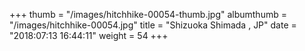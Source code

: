 +++
thumb = "/images/hitchhike-00054-thumb.jpg"
albumthumb = "/images/hitchhike-00054.jpg"
title = "Shizuoka Shimada , JP"
date = "2018:07:13 16:44:11"
weight = 54
+++
